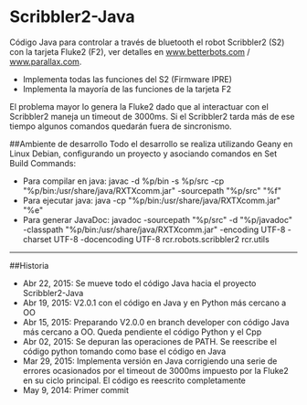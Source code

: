 Scribbler2-Java
===============

Código Java para controlar a través de bluetooth el robot Scribbler2 (S2)
con la tarjeta Fluke2 (F2), ver detalles en www.betterbots.com / www.parallax.com.

* Implementa todas las funciones del S2 (Firmware IPRE)
* Implementa la mayoría de las funciones de la tarjeta F2

El problema mayor lo genera la Fluke2 dado que al interactuar con el Scribbler2 maneja un timeout
de 3000ms. Si el Scribbler2 tarda más de ese tiempo algunos comandos quedarán
fuera de sincronismo.

##Ambiente de desarrollo
Todo el desarrollo se realiza utilizando Geany en Linux Debian, configurando un proyecto y asociando comandos en Set Build Commands:

* Para compilar en java: javac -d %p/bin -s %p/src -cp "%p/bin:/usr/share/java/RXTXcomm.jar" -sourcepath "%p/src" "%f"
* Para ejecutar java: java -cp "%p/bin:/usr/share/java/RXTXcomm.jar" "%e"
* Para generar JavaDoc: javadoc -sourcepath "%p/src" -d "%p/javadoc" -classpath "%p/bin:/usr/share/java/RXTXcomm.jar" -encoding UTF-8 -charset UTF-8 -docencoding UTF-8 rcr.robots.scribbler2 rcr.utils

***
##Historia
* Abr 22, 2015: Se mueve todo el código Java hacia el proyecto Scribbler2-Java
* Abr 19, 2015: V2.0.1 con el código en Java y en Python más cercano a OO
* Abr 15, 2015: Preparando V2.0.0 en branch developer con código Java más cercano a OO. Queda pendiente el código Python y el Cpp
* Abr 02, 2015: Se depuran las operaciones de PATH. Se reescribe el código python tomando
como base el código en Java
* Mar 29, 2015: Implementa versión en Java corrigiendo una serie de
errores ocasionados por el timeout de 3000ms impuesto por la Fluke2 en
su ciclo principal. El código es reescrito completamente
* May 9, 2014: Primer commit

